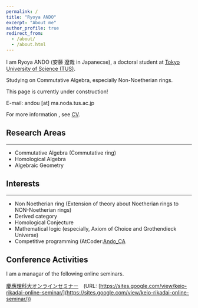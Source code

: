 ```yaml
---
permalink: /
title: "Ryoya ANDO"
excerpt: "About me"
author_profile: true
redirect_from: 
  - /about/
  - /about.html
---
```

I am Ryoya ANDO (安藤 遼哉 in Japanecse), a doctoral student at [Tokyo University of Science (TUS)](https://www.tus.ac.jp/en/fac/riko/math.html).

Studying on Commutative Algebra, especially Non-Noetherian rings.

This page is currently under construction! 

E-mail: andou [at] ma.noda.tus.ac.jp 

For more information , see [CV](https://ryoya9826.github.io/cv/).
## Research Areas
---
- Commutative Algebra (Commutative ring)
- Homological Algebra
- Algebraic Geometry

## Interests
---
- Non Noetherian ring (Extension of theory about Noetherian rings to NON-Noetherian rings)
- Derived category
- Homological Conjecture
- Mathematical logic (especially, Axiom of Choice and Grothendieck Universe)
- Competitive programming (AtCoder:[Ando_CA](https://atcoder.jp/users/Ando_CA?lang=en)

## Conference Activities

I am a managar of the following online seminars.

[慶應理科大オンラインセミナー](https://sites.google.com/view/keio-rikadai-online-seminar/)　(URL: [https://sites.google.com/view/keio-rikadai-online-seminar/](https://sites.google.com/view/keio-rikadai-online-seminar/))

<!--
### Thanks: 
 Kirie Yasuda for supporting English grammatically.
 -->

